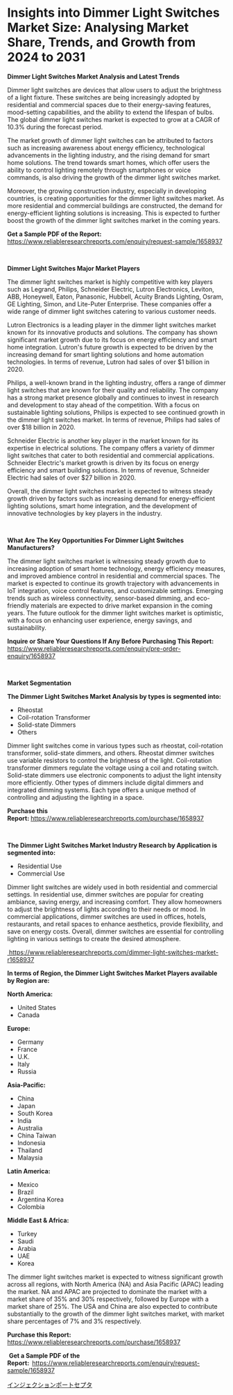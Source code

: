 <p><h1>Insights into Dimmer Light Switches Market Size: Analysing Market Share, Trends, and Growth from 2024 to 2031</h1></p><p><strong>Dimmer Light Switches Market Analysis and Latest Trends</strong></p>
<p><p>Dimmer light switches are devices that allow users to adjust the brightness of a light fixture. These switches are being increasingly adopted by residential and commercial spaces due to their energy-saving features, mood-setting capabilities, and the ability to extend the lifespan of bulbs. The global dimmer light switches market is expected to grow at a CAGR of 10.3% during the forecast period.</p><p>The market growth of dimmer light switches can be attributed to factors such as increasing awareness about energy efficiency, technological advancements in the lighting industry, and the rising demand for smart home solutions. The trend towards smart homes, which offer users the ability to control lighting remotely through smartphones or voice commands, is also driving the growth of the dimmer light switches market.</p><p>Moreover, the growing construction industry, especially in developing countries, is creating opportunities for the dimmer light switches market. As more residential and commercial buildings are constructed, the demand for energy-efficient lighting solutions is increasing. This is expected to further boost the growth of the dimmer light switches market in the coming years.</p></p>
<p><strong>Get a Sample PDF of the Report:&nbsp;</strong> <a href="https://www.reliableresearchreports.com/enquiry/request-sample/1658937">https://www.reliableresearchreports.com/enquiry/request-sample/1658937</a></p>
<p>&nbsp;</p>
<p><strong>Dimmer Light Switches Major Market Players</strong></p>
<p><p>The dimmer light switches market is highly competitive with key players such as Legrand, Philips, Schneider Electric, Lutron Electronics, Leviton, ABB, Honeywell, Eaton, Panasonic, Hubbell, Acuity Brands Lighting, Osram, GE Lighting, Simon, and Lite-Puter Enterprise. These companies offer a wide range of dimmer light switches catering to various customer needs.</p><p>Lutron Electronics is a leading player in the dimmer light switches market known for its innovative products and solutions. The company has shown significant market growth due to its focus on energy efficiency and smart home integration. Lutron's future growth is expected to be driven by the increasing demand for smart lighting solutions and home automation technologies. In terms of revenue, Lutron had sales of over $1 billion in 2020.</p><p>Philips, a well-known brand in the lighting industry, offers a range of dimmer light switches that are known for their quality and reliability. The company has a strong market presence globally and continues to invest in research and development to stay ahead of the competition. With a focus on sustainable lighting solutions, Philips is expected to see continued growth in the dimmer light switches market. In terms of revenue, Philips had sales of over $18 billion in 2020.</p><p>Schneider Electric is another key player in the market known for its expertise in electrical solutions. The company offers a variety of dimmer light switches that cater to both residential and commercial applications. Schneider Electric's market growth is driven by its focus on energy efficiency and smart building solutions. In terms of revenue, Schneider Electric had sales of over $27 billion in 2020.</p><p>Overall, the dimmer light switches market is expected to witness steady growth driven by factors such as increasing demand for energy-efficient lighting solutions, smart home integration, and the development of innovative technologies by key players in the industry.</p></p>
<p>&nbsp;</p>
<p><strong>What Are The Key Opportunities For Dimmer Light Switches Manufacturers?</strong></p>
<p><p>The dimmer light switches market is witnessing steady growth due to increasing adoption of smart home technology, energy efficiency measures, and improved ambience control in residential and commercial spaces. The market is expected to continue its growth trajectory with advancements in IoT integration, voice control features, and customizable settings. Emerging trends such as wireless connectivity, sensor-based dimming, and eco-friendly materials are expected to drive market expansion in the coming years. The future outlook for the dimmer light switches market is optimistic, with a focus on enhancing user experience, energy savings, and sustainability.</p></p>
<p><strong>Inquire or Share Your Questions If Any Before Purchasing This Report:</strong> <a href="https://www.reliableresearchreports.com/enquiry/pre-order-enquiry/1658937">https://www.reliableresearchreports.com/enquiry/pre-order-enquiry/1658937</a></p>
<p>&nbsp;</p>
<p><strong>Market Segmentation</strong></p>
<p><strong>The Dimmer Light Switches Market Analysis by types is segmented into:</strong></p>
<p><ul><li>Rheostat</li><li>Coil-rotation Transformer</li><li>Solid-state Dimmers</li><li>Others</li></ul></p>
<p><p>Dimmer light switches come in various types such as rheostat, coil-rotation transformer, solid-state dimmers, and others. Rheostat dimmer switches use variable resistors to control the brightness of the light. Coil-rotation transformer dimmers regulate the voltage using a coil and rotating switch. Solid-state dimmers use electronic components to adjust the light intensity more efficiently. Other types of dimmers include digital dimmers and integrated dimming systems. Each type offers a unique method of controlling and adjusting the lighting in a space.</p></p>
<p><strong>Purchase this Report:&nbsp;</strong><a href="https://www.reliableresearchreports.com/purchase/1658937">https://www.reliableresearchreports.com/purchase/1658937</a></p>
<p>&nbsp;</p>
<p><strong>The Dimmer Light Switches Market Industry Research by Application is segmented into:</strong></p>
<p><ul><li>Residential Use</li><li>Commercial Use</li></ul></p>
<p><p>Dimmer light switches are widely used in both residential and commercial settings. In residential use, dimmer switches are popular for creating ambiance, saving energy, and increasing comfort. They allow homeowners to adjust the brightness of lights according to their needs or mood. In commercial applications, dimmer switches are used in offices, hotels, restaurants, and retail spaces to enhance aesthetics, provide flexibility, and save on energy costs. Overall, dimmer switches are essential for controlling lighting in various settings to create the desired atmosphere.</p></p>
<p><a href="https://www.reliableresearchreports.com/dimmer-light-switches-market-r1658937">&nbsp;https://www.reliableresearchreports.com/dimmer-light-switches-market-r1658937</a></p>
<p><strong>In terms of Region, the Dimmer Light Switches Market Players available by Region are:</strong></p>
<p>
    <p> <strong> North America: </strong>
        <ul>
            <li>United States</li>
            <li>Canada</li>
        </ul>
        </p> 
    <p> <strong> Europe: </strong>
        <ul>
            <li>Germany</li>
            <li>France</li>
            <li>U.K.</li>
            <li>Italy</li>
            <li>Russia</li>
        </ul>
        </p> 
    <p> <strong> Asia-Pacific: </strong>
        <ul>
            <li>China</li>
            <li>Japan</li>
            <li>South Korea</li>
            <li>India</li>
            <li>Australia</li>
            <li>China Taiwan</li>
            <li>Indonesia</li>
            <li>Thailand</li>
            <li>Malaysia</li>
        </ul>
        </p> 
    <p> <strong> Latin America: </strong>
        <ul>
            <li>Mexico</li>
            <li>Brazil</li>
            <li>Argentina Korea</li>
            <li>Colombia</li>
        </ul>
        </p> 
    <p> <strong> Middle East & Africa: </strong>
        <ul>
            <li>Turkey</li>
            <li>Saudi</li>
            <li>Arabia</li>
            <li>UAE</li>
            <li>Korea</li>
        </ul>
    </p>
    </p>
<p><p>The dimmer light switches market is expected to witness significant growth across all regions, with North America (NA) and Asia Pacific (APAC) leading the market. NA and APAC are projected to dominate the market with a market share of 35% and 30% respectively, followed by Europe with a market share of 25%. The USA and China are also expected to contribute substantially to the growth of the dimmer light switches market, with market share percentages of 7% and 3% respectively.</p></p>
<p><strong>Purchase this Report: </strong><a href="https://www.reliableresearchreports.com/purchase/1658937">https://www.reliableresearchreports.com/purchase/1658937</a></p>
<p>&nbsp;<strong>Get a Sample PDF of the Report:&nbsp;&nbsp;</strong><a href="https://www.reliableresearchreports.com/enquiry/request-sample/1658937">https://www.reliableresearchreports.com/enquiry/request-sample/1658937</a></p>
<p><strong></strong></p>
<p><p><a href="https://github.com/mohamedbakry57/Market-Research-Report-List-3/blob/main/268671938573.md">インジェクションポートセプタ</a></p></p>